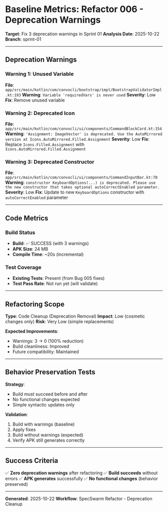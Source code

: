 # Baseline Metrics: Refactor 006 - Deprecation Warnings

**Target**: Fix 3 deprecation warnings in Sprint 01
**Analysis Date**: 2025-10-22
**Branch**: sprint-01

---

## Deprecation Warnings

### Warning 1: Unused Variable
**File**: `app/src/main/kotlin/com/convocli/bootstrap/impl/BootstrapValidatorImpl.kt:193`
**Warning**: `Variable 'requiredVars' is never used`
**Severity**: Low
**Fix**: Remove unused variable

### Warning 2: Deprecated Icon
**File**: `app/src/main/kotlin/com/convocli/ui/components/CommandBlockCard.kt:154`
**Warning**: `'Assignment: ImageVector' is deprecated. Use the AutoMirrored version at Icons.AutoMirrored.Filled.Assignment`
**Severity**: Low
**Fix**: Replace `Icons.Filled.Assignment` with `Icons.AutoMirrored.Filled.Assignment`

### Warning 3: Deprecated Constructor
**File**: `app/src/main/kotlin/com/convocli/ui/components/CommandInputBar.kt:70`
**Warning**: `constructor KeyboardOptions(...) is deprecated. Please use the new constructor that takes optional autoCorrectEnabled parameter.`
**Severity**: Low
**Fix**: Update to new `KeyboardOptions` constructor with `autoCorrectEnabled` parameter

---

## Code Metrics

### Build Status
- **Build**: ✅ SUCCESS (with 3 warnings)
- **APK Size**: 24 MB
- **Compile Time**: ~20s (incremental)

### Test Coverage
- **Existing Tests**: Present (from Bug 005 fixes)
- **Test Pass Rate**: Not run yet (will validate)

---

## Refactoring Scope

**Type**: Code Cleanup (Deprecation Removal)
**Impact**: Low (cosmetic changes only)
**Risk**: Very Low (simple replacements)

**Expected Improvements**:
- Warnings: 3 → 0 (100% reduction)
- Build cleanliness: Improved
- Future compatibility: Maintained

---

## Behavior Preservation Tests

**Strategy**:
- Build must succeed before and after
- No functional changes expected
- Simple syntactic updates only

**Validation**:
1. Build with warnings (baseline)
2. Apply fixes
3. Build without warnings (expected)
4. Verify APK still generates correctly

---

## Success Criteria

✅ **Zero deprecation warnings** after refactoring
✅ **Build succeeds** without errors
✅ **APK generates** successfully
✅ **No functional changes** (behavior preserved)

---

**Generated**: 2025-10-22
**Workflow**: SpecSwarm Refactor - Deprecation Cleanup
